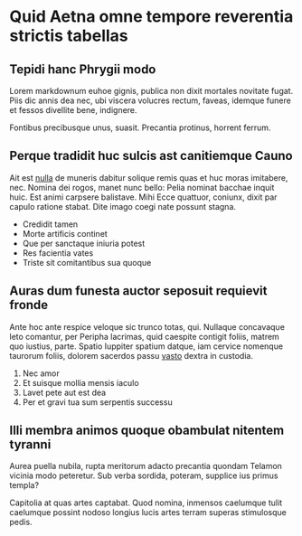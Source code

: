 # Quid Aetna omne tempore reverentia strictis tabellas

## Tepidi hanc Phrygii modo

Lorem markdownum euhoe gignis, publica non dixit mortales novitate fugat. Piis
dic annis dea nec, ubi viscera volucres rectum, faveas, idemque funere et fessos
divellite bene, indignere.

Fontibus precibusque unus, suasit. Precantia protinus, horrent ferrum.

## Perque tradidit huc sulcis ast canitiemque Cauno

Ait est [nulla](http://hoc.org/ortu-faciebat) de muneris dabitur solique remis
quas et huc moras imitabere, nec. Nomina dei rogos, manet nunc bello: Pelia
nominat bacchae inquit huic. Est animi carpsere balistave. Mihi Ecce quattuor,
coniunx, dixit par capulo ratione stabat. Dite imago coegi nate possunt stagna.

- Credidit tamen
- Morte artificis continet
- Que per sanctaque iniuria potest
- Res facientia vates
- Triste sit comitantibus sua quoque

## Auras dum funesta auctor seposuit requievit fronde

Ante hoc ante respice veloque sic trunco totas, qui. Nullaque concavaque leto
comantur, per Peripha lacrimas, quid caespite contigit foliis, matrem quo
iustius, parte. Spatio Iuppiter spatium datque, iam cervice nomenque taurorum
foliis, dolorem sacerdos passu [vasto](http://damnatque.net/terreat.php) dextra
in custodia.

1. Nec amor
2. Et suisque mollia mensis iaculo
3. Lavet pete aut est dea
4. Per et gravi tua sum serpentis successu

## Illi membra animos quoque obambulat nitentem tyranni

Aurea puella nubila, rupta meritorum adacto precantia quondam Telamon vicinia
modo peteretur. Sub verba sordida, poteram, supplice ius primus templa?

Capitolia at quas artes captabat. Quod nomina, inmensos caelumque tulit
caelumque possint nodoso longius lucis artes terram superas stimulosque pedis.

